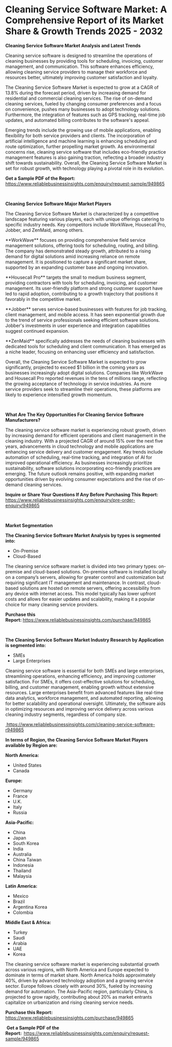 <p><h1>Cleaning Service Software Market: A Comprehensive Report of its Market Share & Growth Trends 2025 - 2032</h1></p><p><strong>Cleaning Service Software Market Analysis and Latest Trends</strong></p>
<p><p>Cleaning service software is designed to streamline the operations of cleaning businesses by providing tools for scheduling, invoicing, customer management, and communication. This software enhances efficiency, allowing cleaning service providers to manage their workforce and resources better, ultimately improving customer satisfaction and loyalty.</p><p>The Cleaning Service Software Market is expected to grow at a CAGR of 13.8% during the forecast period, driven by increasing demand for residential and commercial cleaning services. The rise of on-demand cleaning services, fueled by changing consumer preferences and a focus on convenience, pushes many businesses to adopt technology solutions. Furthermore, the integration of features such as GPS tracking, real-time job updates, and automated billing contributes to the software's appeal.</p><p>Emerging trends include the growing use of mobile applications, enabling flexibility for both service providers and clients. The incorporation of artificial intelligence and machine learning is enhancing scheduling and route optimization, further propelling market growth. As environmental concerns rise, cleaning service software that includes eco-friendly practice management features is also gaining traction, reflecting a broader industry shift towards sustainability. Overall, the Cleaning Service Software Market is set for robust growth, with technology playing a pivotal role in its evolution.</p></p>
<p><strong>Get a Sample PDF of the Report:&nbsp;</strong> <a href="https://www.reliablebusinessinsights.com/enquiry/request-sample/949865?utm_campaign=2248&utm_medium=2&utm_source=Github&utm_content=ia&utm_term=16042025&utm_id=cleaning-service-software">https://www.reliablebusinessinsights.com/enquiry/request-sample/949865</a></p>
<p>&nbsp;</p>
<p><strong>Cleaning Service Software Major Market Players</strong></p>
<p><p>The Cleaning Service Software Market is characterized by a competitive landscape featuring various players, each with unique offerings catering to specific industry needs. Key competitors include WorkWave, Housecall Pro, Jobber, and ZenMaid, among others.</p><p>**WorkWave** focuses on providing comprehensive field service management solutions, offering tools for scheduling, routing, and billing. The company has demonstrated steady growth, attributed to a rising demand for digital solutions amid increasing reliance on remote management. It is positioned to capture a significant market share, supported by an expanding customer base and ongoing innovation.</p><p>**Housecall Pro** targets the small to medium business segment, providing contractors with tools for scheduling, invoicing, and customer management. Its user-friendly platform and strong customer support have led to rapid adoption, contributing to a growth trajectory that positions it favorably in the competitive market.</p><p>**Jobber** serves service-based businesses with features for job tracking, client management, and mobile access. It has seen exponential growth due to the trend of service professionals seeking efficient software solutions. Jobber's investments in user experience and integration capabilities suggest continued expansion.</p><p>**ZenMaid** specifically addresses the needs of cleaning businesses with dedicated tools for scheduling and client communication. It has emerged as a niche leader, focusing on enhancing user efficiency and satisfaction.</p><p>Overall, the Cleaning Service Software Market is expected to grow significantly, projected to exceed $1 billion in the coming years as businesses increasingly adopt digital solutions. Companies like WorkWave and Housecall Pro reported revenues in the tens of millions range, reflecting the growing acceptance of technology in service industries. As more service providers seek to streamline their operations, these platforms are likely to experience intensified growth momentum.</p></p>
<p>&nbsp;</p>
<p><strong>What Are The Key Opportunities For Cleaning Service Software Manufacturers?</strong></p>
<p><p>The cleaning service software market is experiencing robust growth, driven by increasing demand for efficient operations and client management in the cleaning industry. With a projected CAGR of around 15% over the next five years, advancements in cloud technology and mobile applications are enhancing service delivery and customer engagement. Key trends include automation of scheduling, real-time tracking, and integration of AI for improved operational efficiency. As businesses increasingly prioritize sustainability, software solutions incorporating eco-friendly practices are emerging. The future outlook remains positive, with expanding market opportunities driven by evolving consumer expectations and the rise of on-demand cleaning services.</p></p>
<p><strong>Inquire or Share Your Questions If Any Before Purchasing This Report:</strong> <a href="https://www.reliablebusinessinsights.com/enquiry/pre-order-enquiry/949865?utm_campaign=2248&utm_medium=2&utm_source=Github&utm_content=ia&utm_term=16042025&utm_id=cleaning-service-software">https://www.reliablebusinessinsights.com/enquiry/pre-order-enquiry/949865</a></p>
<p>&nbsp;</p>
<p><strong>Market Segmentation</strong></p>
<p><strong>The Cleaning Service Software Market Analysis by types is segmented into:</strong></p>
<p><ul><li>On-Premise</li><li>Cloud-Based</li></ul></p>
<p><p>The cleaning service software market is divided into two primary types: on-premise and cloud-based solutions. On-premise software is installed locally on a company’s servers, allowing for greater control and customization but requiring significant IT management and maintenance. In contrast, cloud-based solutions are hosted on remote servers, offering accessibility from any device with internet access. This model typically has lower upfront costs and allows for easier updates and scalability, making it a popular choice for many cleaning service providers.</p></p>
<p><strong>Purchase this Report:&nbsp;</strong><a href="https://www.reliablebusinessinsights.com/purchase/949865?utm_campaign=2248&utm_medium=2&utm_source=Github&utm_content=ia&utm_term=16042025&utm_id=cleaning-service-software">https://www.reliablebusinessinsights.com/purchase/949865</a></p>
<p>&nbsp;</p>
<p><strong>The Cleaning Service Software Market Industry Research by Application is segmented into:</strong></p>
<p><ul><li>SMEs</li><li>Large Enterprises</li></ul></p>
<p><p>Cleaning service software is essential for both SMEs and large enterprises, streamlining operations, enhancing efficiency, and improving customer satisfaction. For SMEs, it offers cost-effective solutions for scheduling, billing, and customer management, enabling growth without extensive resources. Large enterprises benefit from advanced features like real-time data analytics, workforce management, and automated reporting, allowing for better scalability and operational oversight. Ultimately, the software aids in optimizing resources and improving service delivery across various cleaning industry segments, regardless of company size.</p></p>
<p><a href="https://www.reliablebusinessinsights.com/cleaning-service-software-r949865?utm_campaign=2248&utm_medium=2&utm_source=Github&utm_content=ia&utm_term=16042025&utm_id=cleaning-service-software">&nbsp;https://www.reliablebusinessinsights.com/cleaning-service-software-r949865</a></p>
<p><strong>In terms of Region, the Cleaning Service Software Market Players available by Region are:</strong></p>
<p>
    <p> <strong> North America: </strong>
        <ul>
            <li>United States</li>
            <li>Canada</li>
        </ul>
        </p> 
    <p> <strong> Europe: </strong>
        <ul>
            <li>Germany</li>
            <li>France</li>
            <li>U.K.</li>
            <li>Italy</li>
            <li>Russia</li>
        </ul>
        </p> 
    <p> <strong> Asia-Pacific: </strong>
        <ul>
            <li>China</li>
            <li>Japan</li>
            <li>South Korea</li>
            <li>India</li>
            <li>Australia</li>
            <li>China Taiwan</li>
            <li>Indonesia</li>
            <li>Thailand</li>
            <li>Malaysia</li>
        </ul>
        </p> 
    <p> <strong> Latin America: </strong>
        <ul>
            <li>Mexico</li>
            <li>Brazil</li>
            <li>Argentina Korea</li>
            <li>Colombia</li>
        </ul>
        </p> 
    <p> <strong> Middle East & Africa: </strong>
        <ul>
            <li>Turkey</li>
            <li>Saudi</li>
            <li>Arabia</li>
            <li>UAE</li>
            <li>Korea</li>
        </ul>
    </p>
    </p>
<p><p>The cleaning service software market is experiencing substantial growth across various regions, with North America and Europe expected to dominate in terms of market share. North America holds approximately 40%, driven by advanced technology adoption and a growing service sector. Europe follows closely with around 30%, fueled by increasing demand for automation. The Asia-Pacific region, particularly China, is projected to grow rapidly, contributing about 20% as market entrants capitalize on urbanization and rising cleaning service needs.</p></p>
<p><strong>Purchase this Report: </strong><a href="https://www.reliablebusinessinsights.com/purchase/949865?utm_campaign=2248&utm_medium=2&utm_source=Github&utm_content=ia&utm_term=16042025&utm_id=cleaning-service-software">https://www.reliablebusinessinsights.com/purchase/949865</a></p>
<p>&nbsp;<strong>Get a Sample PDF of the Report:&nbsp;&nbsp;</strong><a href="https://www.reliablebusinessinsights.com/enquiry/request-sample/949865?utm_campaign=2248&utm_medium=2&utm_source=Github&utm_content=ia&utm_term=16042025&utm_id=cleaning-service-software">https://www.reliablebusinessinsights.com/enquiry/request-sample/949865</a></p>
<p><strong></strong></p>
<p><p></p><p></p><p></p></p>